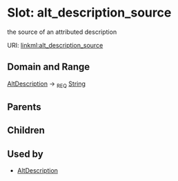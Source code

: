 
# Slot: alt_description_source


the source of an attributed description

URI: [linkml:alt_description_source](https://w3id.org/linkml/alt_description_source)


## Domain and Range

[AltDescription](AltDescription.md) ->  <sub>REQ</sub> [String](types/String.md)

## Parents


## Children


## Used by

 * [AltDescription](AltDescription.md)
